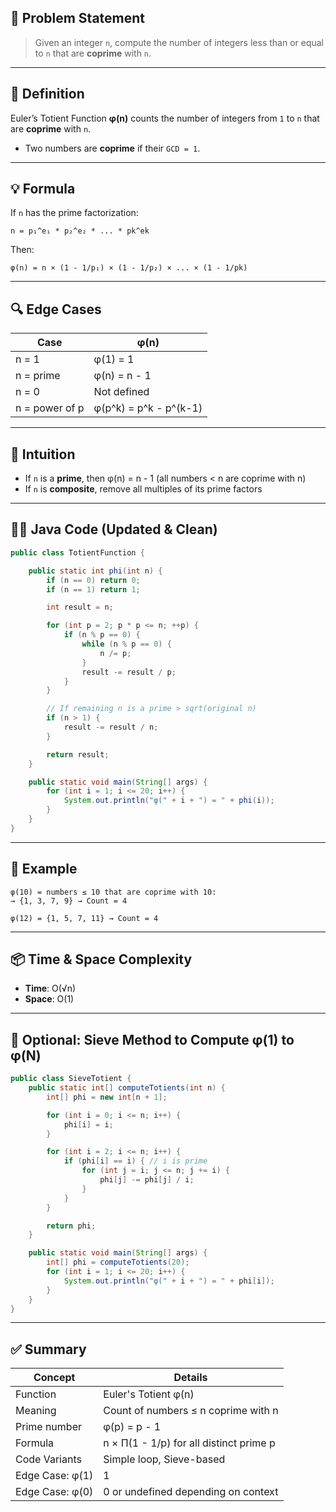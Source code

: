 
## 📝 Problem Statement

> Given an integer `n`, compute the number of integers less than or equal to `n` that are **coprime** with `n`.

---

## 📘 Definition

Euler’s Totient Function **φ(n)** counts the number of integers from `1` to `n` that are **coprime** with `n`.

- Two numbers are **coprime** if their `GCD = 1`.

---

## 💡 Formula

If `n` has the prime factorization:

```
n = p₁^e₁ * p₂^e₂ * ... * pk^ek
```

Then:

```
φ(n) = n × (1 - 1/p₁) × (1 - 1/p₂) × ... × (1 - 1/pk)
```

---

## 🔍 Edge Cases

| Case           | φ(n)           |
|----------------|----------------|
| n = 1          | φ(1) = 1       |
| n = prime      | φ(n) = n - 1   |
| n = 0          | Not defined    |
| n = power of p | φ(p^k) = p^k - p^(k-1) |

---

## 🧠 Intuition

- If `n` is a **prime**, then φ(n) = n - 1 (all numbers < n are coprime with n)
- If `n` is **composite**, remove all multiples of its prime factors

---

## 👨‍💻 Java Code (Updated & Clean)

```java
public class TotientFunction {

    public static int phi(int n) {
        if (n == 0) return 0;
        if (n == 1) return 1;

        int result = n;

        for (int p = 2; p * p <= n; ++p) {
            if (n % p == 0) {
                while (n % p == 0) {
                    n /= p;
                }
                result -= result / p;
            }
        }

        // If remaining n is a prime > sqrt(original n)
        if (n > 1) {
            result -= result / n;
        }

        return result;
    }

    public static void main(String[] args) {
        for (int i = 1; i <= 20; i++) {
            System.out.println("φ(" + i + ") = " + phi(i));
        }
    }
}
```

---

## 🧪 Example

```
φ(10) = numbers ≤ 10 that are coprime with 10:
→ {1, 3, 7, 9} → Count = 4

φ(12) = {1, 5, 7, 11} → Count = 4
```

---

## 📦 Time & Space Complexity

- **Time**: O(√n)
- **Space**: O(1)

---

## 🔁 Optional: Sieve Method to Compute φ(1) to φ(N)

```java
public class SieveTotient {
    public static int[] computeTotients(int n) {
        int[] phi = new int[n + 1];

        for (int i = 0; i <= n; i++) {
            phi[i] = i;
        }

        for (int i = 2; i <= n; i++) {
            if (phi[i] == i) { // i is prime
                for (int j = i; j <= n; j += i) {
                    phi[j] -= phi[j] / i;
                }
            }
        }

        return phi;
    }

    public static void main(String[] args) {
        int[] phi = computeTotients(20);
        for (int i = 1; i <= 20; i++) {
            System.out.println("φ(" + i + ") = " + phi[i]);
        }
    }
}
```

---

## ✅ Summary

| Concept              | Details                                       |
|----------------------|-----------------------------------------------|
| Function             | Euler's Totient φ(n)                          |
| Meaning              | Count of numbers ≤ n coprime with n          |
| Prime number         | φ(p) = p - 1                                  |
| Formula              | n × Π(1 - 1/p) for all distinct prime p      |
| Code Variants        | Simple loop, Sieve-based                     |
| Edge Case: φ(1)      | 1                                             |
| Edge Case: φ(0)      | 0 or undefined depending on context          |

